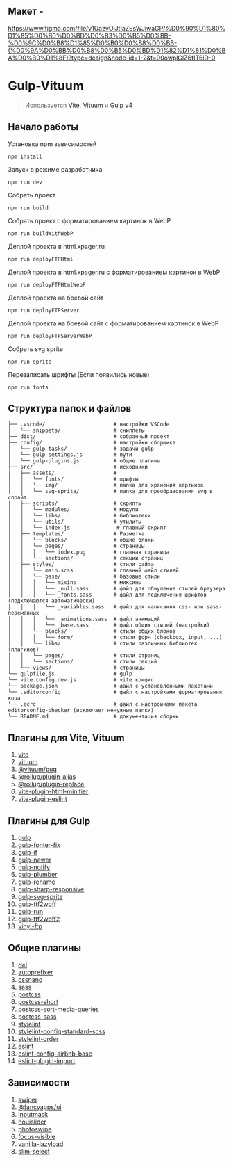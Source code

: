 ## Макет -
https://www.figma.com/file/v1UazvOiJtIaZEsWJiwaGP/%D0%90%D1%80%D1%85%D0%B0%D0%BD%D0%B3%D0%B5%D0%BB-%D0%9C%D0%B8%D1%85%D0%B0%D0%B8%D0%BB-(%D0%9A%D0%BB%D0%B8%D0%B5%D0%BD%D1%82%D1%81%D0%BA%D0%B0%D1%8F)?type=design&node-id=1-2&t=90owplGlZ6fIT6iD-0


# Gulp-Vituum

> Используется [Vite](https://vitejs.dev/), [Vituum](https://vituum.dev/) и [Gulp v4](https://gulpjs.com/)

## Начало работы

Установка npm зависимостей

```
npm install
```

Запуск в режиме разработчика

```
npm run dev
```

Собрать проект

```
npm run build
```
Собрать проект с форматированием картинок в WebP

```
npm run buildWithWebP
```

Деплой проекта в html.xpager.ru

```
npm run deployFTPHtml
```

Деплой проекта в html.xpager.ru с форматированием картинок в WebP

```
npm run deployFTPHtmlWebP
```

Деплой проекта на боевой сайт

```
npm run deployFTPServer
```

Деплой проекта на боевой сайт с форматированием картинок в WebP

```
npm run deployFTPServerWebP
```

Собрать svg sprite

```
npm run sprite
```

Перезаписать шрифты (Если появились новые)

```
npm run fonts
```

## Структура папок и файлов

```
├── .vscode/                      # настройки VSCode
│   └── snippets/                 # сниппеты
├── dist/                         # собранный проект
├── config/                       # настройки сборщика
│   └── gulp-tasks/               # задачи gulp
│   └── gulp-settings.js          # пути
│   └── gulp-plugins.js           # общие плагины
├── src/                          # исходники
|   ├── assets/                   #
│   │   └── fonts/                # шрифты
│   │   └── img/                  # папка для хранения картинок
│   │   └── svg-sprite/           # папка для преобразования svg в спрайт
│   ├── scripts/                  # скрипты
│   │   └── modules/              # модули
│   │   └── libs/                 # библиотеки
│   │   └── utils/                # утилиты
│   │   └── index.js               # главный скрипт
│   ├── templates/                # Разметка
│   │   └── blocks/               # общие блоки
│   │   └── pages/                # страницы
│   │   │   └── index.pug         # главная страница
│   │   └── sections/             # секции страниц
│   ├── styles/                   # стили сайта
│   │   └── main.scss             # главный файл стилей
│   │   └── base/                 # базовые стили
│   │   │   └── mixins            # миксины
│   │   │   └── _null.sass        # файл для обнуление стилей браузера
│   │   │   └── _fonts.sass       # файл для подключения шрифтов (подключаются автоматически)
│   │   │   └── _variables.sass   # файл для написания css- или sass-переменных
│   │   │   └── _animations.sass  # файл анимаций
│   │   │   └── _base.sass        # файл общих стилей (настройки)
│   │   └── blocks/               # стили общих блоков
│   │   │   └── form/             # стили форм (checkbox, input, ...)
│   │   └── libs/                 # стили различных библиотек (плагинов)
│   │   └── pages/                # стили страниц
│   │   └── sections/             # стили секций
│   └── views/                    # страницы
└── gulpfile.js                   # gulp
└── vite.config.dev.js            # vite конфиг
└── package.json                  # файл с установленными пакетами
└── .editorconfig                 # файл с настройками форматирования кода
└── .ecrc                         # файл с настройками пакета editorconfig-checker (исключает ненужные папки)
└── README.md                     # документация сборки
```

## Плагины для Vite, Vituum

1. [vite](https://yarn.pm/vite)
2. [vituum](https://yarn.pm/vituum)
3. [@vituum/pug](https://yarn.pm/@vituum/pug)
4. [@rollup/plugin-alias](https://yarn.pm/@rollup/plugin-alias)
5. [@rollup/plugin-replace](https://yarn.pm/@rollup/plugin-replace)
6. [vite-plugin-html-minifier](https://yarn.pm/vite-plugin-html-minifier)
7. [vite-plugin-eslint](https://www.npmjs.com/package/vite-plugin-eslint)

## Плагины для Gulp

1. [gulp](https://yarn.pm/gulp)
2. [gulp-fonter-fix](https://npm.io/package/gulp-fonter-fix)
3. [gulp-if](https://yarn.pm/gulp-if)
4. [gulp-newer](https://yarn.pm/gulp-newer)
5. [gulp-notify](https://yarn.pm/gulp-notify)
6. [gulp-plumber](https://yarn.pm/gulp-plumber)
7. [gulp-rename](https://yarn.pm/gulp-rename)
8. [gulp-sharp-responsive](https://yarn.pm/gulp-sharp-responsive)
9. [gulp-svg-sprite](https://yarn.pm/gulp-svg-sprite)
10. [gulp-ttf2woff](https://yarn.pm/gulp-ttf2woff)
11. [gulp-run](https://yarn.pm/gulp-run)
12. [gulp-ttf2woff2](https://yarn.pm/gulp-ttf2woff2)
13. [vinyl-ftp](https://yarn.pm/vinyl-ftp)

## Общие плагины

1. [del](https://yarn.pm/del)
2. [autoprefixer](https://yarn.pm/autoprefixer)
3. [cssnano](https://yarn.pm/cssnano)
4. [sass](https://yarn.pm/sass)
5. [postcss](https://yarn.pm/postcss)
6. [postcss-short](https://yarn.pm/postcss-short)
7. [postcss-sort-media-queries](https://yarn.pm/postcss-sort-media-queries)
8. [postcss-sass](https://yarn.pm/postcss-sass)
9. [stylelint](https://yarn.pm/stylelint)
10. [stylelint-config-standard-scss](https://yarn.pm/stylelint-config-standard-scss)
11. [stylelint-order](https://yarn.pm/stylelint-order)
12. [eslint](https://www.npmjs.com/package/eslint)
13.	[eslint-config-airbnb-base](https://www.npmjs.com/package/eslint-config-airbnb-base)
14.	[eslint-plugin-import](https://www.npmjs.com/package/eslint-plugin-import)

## Зависимости

1. [swiper](https://yarn.pm/swiper)
2. [@fancyapps/ui](https://yarn.pm/@fancyapps/ui)
3. [inputmask](https://yarn.pm/inputmask)
4. [nouislider](https://yarn.pm/nouislider)
5. [photoswipe](https://yarn.pm/photoswipe)
6. [focus-visible](https://yarn.pm/focus-visible)
7. [vanilla-lazyload](https://yarn.pm/vanilla-lazyload)
8. [slim-select](https://yarn.pm/slim-select)
